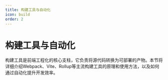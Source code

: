 ```yaml
---
title: 构建工具与自动化
icon: build
order: 2
---
```


# 构建工具与自动化

构建工具是前端工程化的核心支柱，它负责将源代码转换为可部署的产物。本节将详细介绍Webpack、Vite、Rollup等主流构建工具的原理和使用方法，以及如何通过自动化提升开发效率。
